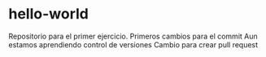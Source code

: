 # hello-world
Repositorio para el primer ejercicio.
Primeros cambios para el commit
Aun estamos aprendiendo control de versiones 
Cambio para crear pull request

